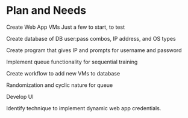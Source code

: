 # Plan and Needs
Create Web App VMs
    Just a few to start, to test

Create database of DB user:pass combos, IP address, and OS types

Create program that gives IP and prompts for username and password

Implement queue functionality for sequential training

Create workflow to add new VMs to database

Randomization and cyclic nature for queue

Develop UI

Identify technique to implement dynamic web app credentials.